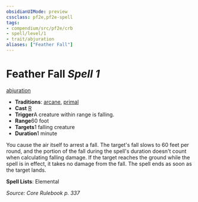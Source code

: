 ```yaml
---
obsidianUIMode: preview
cssclass: pf2e,pf2e-spell
tags:
- compendium/src/pf2e/crb
- spell/level/1
- trait/abjuration
aliases: ["Feather Fall"]
---
```

# Feather Fall *Spell 1*   
[abjuration](../../Rules/traits/abjuration.md)  

- **Traditions**: [arcane](../../Rules/traits/arcane.md), [primal](../../Rules/traits/primal.md)
- **Cast** [R](../../Rules/core-rulebook/chapter-9-playing-the-game.md#Actions "Reaction") 
- **Trigger**A creature within range is falling.
- **Range**60 foot
- **Targets**1 falling creature
- **Duration**1 minute

You cause the air itself to arrest a fall. The target's fall slows to 60 feet per round, and the portion of the fall during the spell's duration doesn't count when calculating falling damage. If the target reaches the ground while the spell is in effect, it takes no damage from the fall. The spell ends as soon as the target lands.

**Spell Lists**: Elemental

*Source: Core Rulebook p. 337*